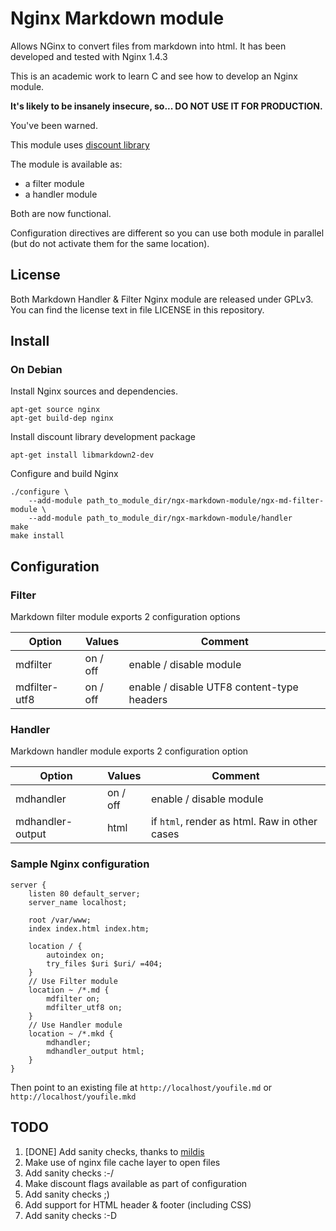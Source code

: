 # Nginx Markdown module

Allows NGinx to convert files from markdown into html.
It has been developed and tested with Nginx 1.4.3

This is an academic work to learn C and see how to develop an Nginx module.

__It's likely to be insanely insecure, so... **DO NOT USE IT FOR PRODUCTION**.__

You've been warned.

This module uses [discount library](http://www.pell.portland.or.us/~orc/Code/discount/)

The module is available as:

- a filter module
- a handler module

Both are now functional.

Configuration directives are different so you can use both module in parallel
(but do not activate them for the same location).

## License

Both Markdown Handler & Filter Nginx module are released under GPLv3.
You can find the license text in file LICENSE in this repository.

## Install

### On Debian

Install Nginx sources and dependencies.

    apt-get source nginx
    apt-get build-dep nginx

Install discount library development package

    apt-get install libmarkdown2-dev

Configure and build Nginx

    ./configure \
        --add-module path_to_module_dir/ngx-markdown-module/ngx-md-filter-module \
        --add-module path_to_module_dir/ngx-markdown-module/handler
    make
    make install

## Configuration

### Filter

Markdown filter module exports 2 configuration options

| Option        | Values   | Comment                                    |
|---------------|----------|--------------------------------------------|
| mdfilter      | on / off | enable / disable module                    |
| mdfilter-utf8 | on / off | enable / disable UTF8 content-type headers |

### Handler

Markdown handler module exports 2 configuration option

| Option           | Values   | Comment                                       |
|------------------|----------|-----------------------------------------------|
| mdhandler        | on / off | enable / disable module                       |
| mdhandler-output | html     | if `html`, render as html. Raw in other cases |

### Sample Nginx configuration

    server {
        listen 80 default_server;
        server_name localhost;

        root /var/www;
        index index.html index.htm;

        location / {
            autoindex on;
            try_files $uri $uri/ =404;
        }
        // Use Filter module
        location ~ /*.md {
            mdfilter on;
            mdfilter_utf8 on;
        }
        // Use Handler module
        location ~ /*.mkd {
            mdhandler;
            mdhandler_output html;
        }
    }

Then point to an existing file at `http://localhost/youfile.md` or `http://localhost/youfile.mkd`

## TODO

1. [DONE] Add sanity checks, thanks to [mildis](https://github.com/mildis)
2. Make use of nginx file cache layer to open files
3. Add sanity checks :-/
4. Make discount flags available as part of configuration
5. Add sanity checks ;)
6. Add support for HTML header & footer (including CSS)
7. Add sanity checks :-D
